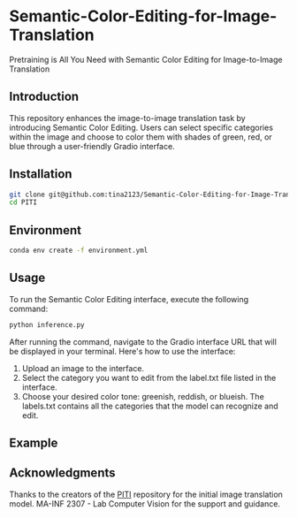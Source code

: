 # Semantic-Color-Editing-for-Image-Translation
 Pretraining is All You Need with Semantic Color Editing for Image-to-Image Translation
 ## Introduction
This repository enhances the image-to-image translation task by introducing Semantic Color Editing. Users can select specific categories within the image and choose to color them with shades of green, red, or blue through a user-friendly Gradio interface.

## Installation
```bash
git clone git@github.com:tina2123/Semantic-Color-Editing-for-Image-Translation.git
cd PITI
```

## Environment
```bash
conda env create -f environment.yml
```

## Usage
To run the Semantic Color Editing interface, execute the following command:
```bash
python inference.py
```

After running the command, navigate to the Gradio interface URL that will be displayed in your terminal. Here's how to use the interface:
1. Upload an image to the interface.
2. Select the category you want to edit from the label.txt file listed in the interface.
3. Choose your desired color tone: greenish, reddish, or blueish.
The labels.txt contains all the categories that the model can recognize and edit.

## Example


## Acknowledgments
Thanks to the creators of the [PITI](https://github.com/PITI-Synthesis/PITI) repository for the initial image translation model.
MA-INF 2307 - Lab Computer Vision for the support and guidance.
